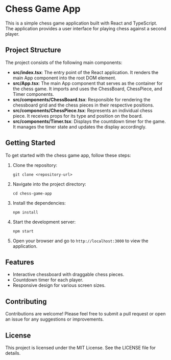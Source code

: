 # Chess Game App

This is a simple chess game application built with React and TypeScript. The application provides a user interface for playing chess against a second player. 

## Project Structure

The project consists of the following main components:

- **src/index.tsx**: The entry point of the React application. It renders the main App component into the root DOM element.
- **src/App.tsx**: The main App component that serves as the container for the chess game. It imports and uses the ChessBoard, ChessPiece, and Timer components.
- **src/components/ChessBoard.tsx**: Responsible for rendering the chessboard grid and the chess pieces in their respective positions.
- **src/components/ChessPiece.tsx**: Represents an individual chess piece. It receives props for its type and position on the board.
- **src/components/Timer.tsx**: Displays the countdown timer for the game. It manages the timer state and updates the display accordingly.

## Getting Started

To get started with the chess game app, follow these steps:

1. Clone the repository:
   ```
   git clone <repository-url>
   ```

2. Navigate into the project directory:
   ```
   cd chess-game-app
   ```

3. Install the dependencies:
   ```
   npm install
   ```

4. Start the development server:
   ```
   npm start
   ```

5. Open your browser and go to `http://localhost:3000` to view the application.

## Features

- Interactive chessboard with draggable chess pieces.
- Countdown timer for each player.
- Responsive design for various screen sizes.

## Contributing

Contributions are welcome! Please feel free to submit a pull request or open an issue for any suggestions or improvements.

## License

This project is licensed under the MIT License. See the LICENSE file for details.
